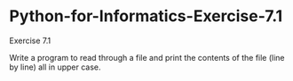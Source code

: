 # Python-for-Informatics-Exercise-7.1

Exercise 7.1

Write a program to read through a file and print the contents of the
file (line by line) all in upper case.
